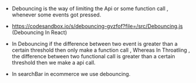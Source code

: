 - Debouncing is the way of limiting the Api or some function call , whenever some events got pressed.

- https://codesandbox.io/s/debouncing-gvzfof?file=/src/Debouncing.js (Debouncing In React)

- In Debouncing if the difference between two event is greater than a certain threshold then only make a function call , Whereas In Throatling , the difference between two functional call is greater than a certain threshold then we make a api call.

- In searchBar in ecommerce we use debouncing.

